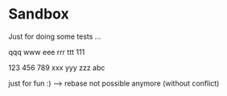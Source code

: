 # Sandbox
Just for doing some tests ...

qqq www eee rrr ttt 111

123 456 789
xxx yyy zzz
abc

just for fun :) --> rebase not possible anymore (without conflict)
